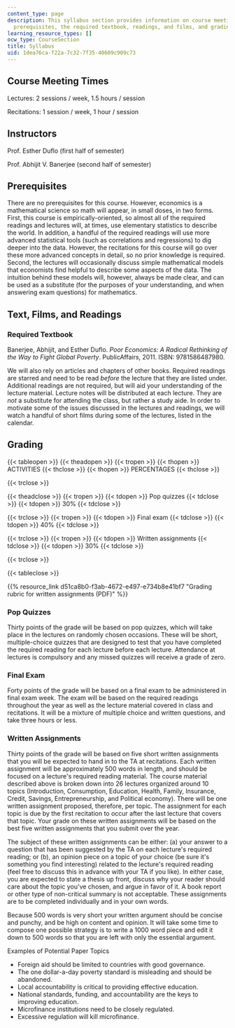 ```yaml
---
content_type: page
description: This syllabus section provides information on course meeting times, instructors,
  prerequisites, the required textbook, readings, and films, and grading.
learning_resource_types: []
ocw_type: CourseSection
title: Syllabus
uid: 1dea76ca-f22a-7c32-7f35-40609c909c73
---
```


Course Meeting Times
--------------------

Lectures: 2 sessions / week, 1.5 hours / session

Recitations: 1 session / week, 1 hour / session

Instructors
-----------

Prof. Esther Duflo (first half of semester)

Prof. Abhijit V. Banerjee (second half of semester)

Prerequisites
-------------

There are no prerequisites for this course. However, economics is a mathematical science so math will appear, in small doses, in two forms. First, this course is empirically-oriented, so almost all of the required readings and lectures will, at times, use elementary statistics to describe the world. In addition, a handful of the required readings will use more advanced statistical tools (such as correlations and regressions) to dig deeper into the data. However, the recitations for this course will go over these more advanced concepts in detail, so no prior knowledge is required. Second, the lectures will occasionally discuss simple mathematical models that economists find helpful to describe some aspects of the data. The intuition behind these models will, however, always be made clear, and can be used as a substitute (for the purposes of your understanding, and when answering exam questions) for mathematics.

Text, Films, and Readings
-------------------------

### Required Textbook

Banerjee, Abhijit, and Esther Duflo. _Poor Economics: A Radical Rethinking of the Way to Fight Global Poverty_. PublicAffairs, 2011. ISBN: 9781586487980.

We will also rely on articles and chapters of other books. Required readings are starred and need to be read _before_ the lecture that they are listed under. Additional readings are not required, but will aid your understanding of the lecture material. Lecture notes will be distributed at each lecture. They are _not_ a substitute for attending the class, but rather a study aide. In order to motivate some of the issues discussed in the lectures and readings, we will watch a handful of short films during some of the lectures, listed in the calendar.

Grading
-------

{{< tableopen >}}
{{< theadopen >}}
{{< tropen >}}
{{< thopen >}}
ACTIVITIES
{{< thclose >}}
{{< thopen >}}
PERCENTAGES
{{< thclose >}}

{{< trclose >}}

{{< theadclose >}}
{{< tropen >}}
{{< tdopen >}}
Pop quizzes
{{< tdclose >}}
{{< tdopen >}}
30%
{{< tdclose >}}

{{< trclose >}}
{{< tropen >}}
{{< tdopen >}}
Final exam
{{< tdclose >}}
{{< tdopen >}}
40%
{{< tdclose >}}

{{< trclose >}}
{{< tropen >}}
{{< tdopen >}}
Written assignments
{{< tdclose >}}
{{< tdopen >}}
30%
{{< tdclose >}}

{{< trclose >}}

{{< tableclose >}}

{{% resource_link d51ca8b0-f3ab-4672-e497-e734b8e41bf7 "Grading rubric for written assignments (PDF)" %}}

### Pop Quizzes

Thirty points of the grade will be based on pop quizzes, which will take place in the lectures on randomly chosen occasions. These will be short, multiple-choice quizzes that are designed to test that you have completed the required reading for each lecture before each lecture. Attendance at lectures is compulsory and any missed quizzes will receive a grade of zero.

### Final Exam

Forty points of the grade will be based on a final exam to be administered in final exam week. The exam will be based on the required readings throughout the year as well as the lecture material covered in class and recitations. It will be a mixture of multiple choice and written questions, and take three hours or less.

### Written Assignments

Thirty points of the grade will be based on five short written assignments that you will be expected to hand in to the TA at recitations. Each written assignment will be approximately 500 words in length, and should be focused on a lecture's required reading material. The course material described above is broken down into 26 lectures organized around 10 topics (Introduction, Consumption, Education, Health, Family, Insurance, Credit, Savings, Entrepreneurship, and Political economy). There will be one written assignment proposed, therefore, per topic. The assignment for each topic is due by the first recitation to occur after the last lecture that covers that topic. Your grade on these written assignments will be based on the best five written assignments that you submit over the year.

The subject of these written assignments can be either: (a) your answer to a question that has been suggested by the TA on each lecture's required reading; or (b), an opinion piece on a topic of your choice (be sure it's something you find interesting) related to the lecture's required reading (feel free to discuss this in advance with your TA if you like). In either case, you are expected to state a thesis up front, discuss why your reader should care about the topic you've chosen, and argue in favor of it. A book report or other type of non-critical summary is not acceptable. These assignments are to be completed individually and in your own words.

Because 500 words is very short your written argument should be concise and punchy, and be high on content and opinion. It will take some time to compose one possible strategy is to write a 1000 word piece and edit it down to 500 words so that you are left with only the essential argument.

Examples of Potential Paper Topics

*   Foreign aid should be limited to countries with good governance.
*   The one dollar-a-day poverty standard is misleading and should be abandoned.
*   Local accountability is critical to providing effective education.
*   National standards, funding, and accountability are the keys to improving education.
*   Microfinance institutions need to be closely regulated.
*   Excessive regulation will kill microfinance.